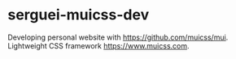 # serguei-muicss-dev
Developing personal website with https://github.com/muicss/mui. Lightweight CSS framework https://www.muicss.com.
